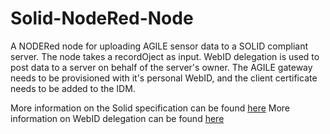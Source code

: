 <!--
# Copyright (C) 2017 Jolocom.
# All rights reserved. This program and the accompanying materials
# are made available under the terms of the Eclipse Public License 2.0
# which accompanies this distribution, and is available at
# https://www.eclipse.org/legal/epl-2.0/
#
# SPDX-License-Identifier: EPL-2.0
# 
# Contributors:
#     Jolocom - initial API and implementation
-->

# Solid-NodeRed-Node

A NODERed node for uploading AGILE sensor data to a SOLID compliant server. The node takes a recordOject as input. WebID delegation is used to post data to a server on behalf of the server's owner. The AGILE gateway needs to be provisioned with it's personal WebID, and the client certificate needs to be added to the IDM.

More information on the Solid specification can be found <a href="https://github.com/solid/solid-spec">here</a>
More information on WebID delegation can be found <a href="https://www.w3.org/wiki/WebID/Authorization_Delegation">here</a>
